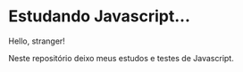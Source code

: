 # Estudando Javascript...

Hello, stranger!

Neste repositório deixo meus estudos e testes de Javascript.

